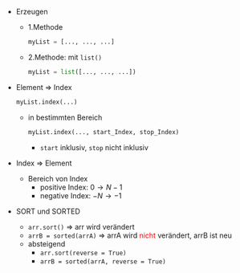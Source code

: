 - Erzeugen
	- 1.Methode
		```python
		myList = [..., ..., ...]
		```
	- 2.Methode: mit `list()` 
		```python
		myList = list([..., ..., ...])
		```

- Element $\Rightarrow$ Index 
	```python
	myList.index(...)
	```
	- in bestimmten Bereich 
		```python
		myList.index(..., start_Index, stop_Index)
		```
		- `start` inklusiv, `stop` nicht inklusiv 
- Index $\Rightarrow$ Element 
	- Bereich von Index 
		- positive Index: $0 \rightarrow N-1$ 
		- negative Index: $-N \rightarrow -1$ 

- SORT und SORTED
	- `arr.sort()` $\Rightarrow$ arr wird verändert 
	- `arrB = sorted(arrA)` $\Rightarrow$ arrA wird <font color = "red">nicht</font> verändert, arrB ist neu 
	- absteigend 
		- `arr.sort(reverse = True)` 
		- `arrB = sorted(arrA, reverse = True)` 